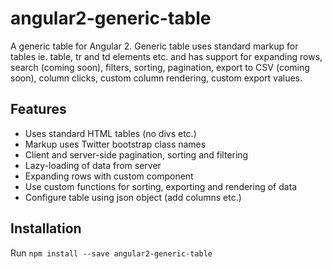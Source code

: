 # angular2-generic-table

A generic table for Angular 2. Generic table uses standard markup for tables ie. table, tr and td elements etc. and has support for expanding rows, search (coming soon), filters, sorting, pagination, export to CSV (coming soon), column clicks, custom column rendering, custom export values.

## Features
- Uses standard HTML tables (no divs etc.)
- Markup uses Twitter bootstrap class names
- Client and server-side pagination, sorting and filtering
- Lazy-loading of data from server
- Expanding rows with custom component
- Use custom functions for sorting, exporting and rendering of data
- Configure table using json object (add columns etc.)

## Installation

Run `npm install --save angular2-generic-table`
